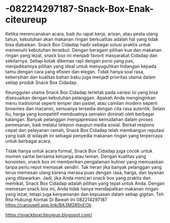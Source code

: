 # -082214297187-Snack-Box-Enak-citeureup
Ketika merencanakan acara, baik itu rapat kerja, arisan, atau pesta ulang tahun, kebutuhan akan makanan ringan berkualitas adalah hal yang tidak bisa diabaikan. Snack Box Cidadap hadir sebagai solusi praktis untuk memenuhi kebutuhan tersebut. Dengan beragam pilihan kue dan makanan ringan yang lezat, snack box ini menjadi favorit masyarakat Cidadap dan sekitarnya. Setiap kotak dikemas rapi dengan porsi yang pas, menjadikannya pilihan yang ideal untuk menyuguhkan hidangan kepada tamu dengan cara yang efisien dan elegan. Tidak hanya soal rasa, kebersihan dan kualitas bahan baku juga menjadi prioritas utama dalam setiap produk Snack Box Cidadap.

Keunggulan utama Snack Box Cidadap terletak pada variasi isi yang bisa disesuaikan dengan kebutuhan pelanggan. Apakah Anda menginginkan menu tradisional seperti lemper dan pastel, atau camilan modern seperti brownies dan macaron, semuanya tersedia dengan cita rasa autentik. Selain itu, harga yang kompetitif membuatnya semakin diminati oleh berbagai kalangan. Banyak pelanggan mengapresiasi kemudahan dalam proses pemesanan, baik melalui telepon maupun media sosial. Berkat respons cepat dan pelayanan ramah, Snack Box Cidadap telah membangun reputasi yang baik di wilayah ini sebagai penyedia makanan ringan yang terpercaya untuk berbagai acara.

Tidak hanya untuk acara formal, Snack Box Cidadap juga cocok untuk momen santai bersama keluarga atau teman. Dengan kualitas yang konsisten, snack box ini memberikan pengalaman kuliner yang memuaskan tanpa perlu repot memasak sendiri. Tak heran jika banyak pelanggan yang terus memesan ulang karena merasa puas dengan rasa, harga, dan layanan yang ditawarkan. Jadi, jika Anda mencari snack box yang praktis dan memikat, Snack Box Cidadap adalah pilihan yang tepat untuk Anda. Dengan memesan snack box ini, Anda tidak hanya mendapatkan makanan ringan yang lezat, tetapi juga kenyamanan dan kepuasan dalam setiap gigitan.
Teh Rita
Hubungi Kontak Di Bawah Ini
082214297187
https://carousell.app.link/BA3M280nEOb

https://snackboxciteureup.blogspot.com/

